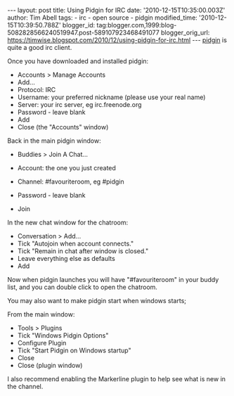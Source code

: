 \--- layout: post title: Using Pidgin for IRC date: '2010-12-15T10:35:00.003Z' author: Tim Abell tags: - irc - open source - pidgin modified\_time: '2010-12-15T10:39:50.788Z' blogger\_id: tag:blogger.com,1999:blog-5082828566240519947.post-589107923468491077 blogger\_orig\_url: https://timwise.blogspot.com/2010/12/using-pidgin-for-irc.html --- [pidgin](http://pidgin.im/ "http://pidgin.im/") is quite a good irc client.

Once you have downloaded and installed pidgin:

*   Accounts > Manage Accounts
*   Add...
*   Protocol: IRC
*   Username: your preferred nickname (please use your real name)
*   Server: your irc server, eg irc.freenode.org
*   Password - leave blank
*   Add
*   Close (the "Accounts" window)

Back in the main pidgin window:

*   Buddies > Join A Chat...
*   Account: the one you just created
*   Channel: #favouriteroom, eg #pidgin  
    
*   Password - leave blank
*   Join

In the new chat window for the chatroom:

*   Conversation > Add...
*   Tick "Autojoin when account connects."
*   Tick "Remain in chat after window is closed."
*   Leave everything else as defaults
*   Add

Now when pidgin launches you will have "#favouriteroom" in your buddy list, and you can double click to open the chatroom.

You may also want to make pidgin start when windows starts;

From the main window:

*   Tools > Plugins
*   Tick "Windows Pidgin Options"
*   Configure Plugin
*   Tick "Start Pidgin on Windows startup"
*   Close
*   Close (plugin window)

I also recommend enabling the Markerline plugin to help see what is new in the channel.